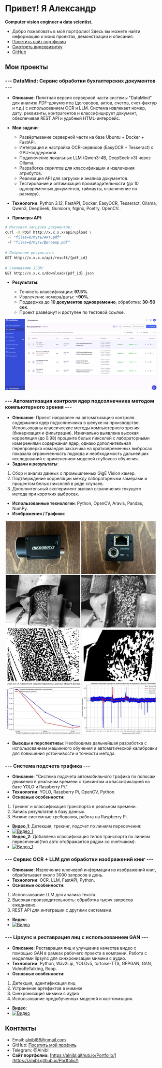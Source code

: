 # Привет! Я Александр

**Computer vision engineer и data scientist.**

* Добро пожаловать в моё портфолио! Здесь вы можете найти информацию о моих проектах, демонстрации и описания.
* [Посетить сайт портфолио](https://alnibl.github.io/Portfolio/)
* [Смотреть видеовизитку](https://youtube.com/shorts/EuhiwnNi8RY)
* [GitHub](https://github.com/alnibl)

## Мои проекты

### --- DataMind: Сервис обработки бухгалтерских документов ---

* **Описание**: Пилотная версия серверной части системы "DataMind" для анализа PDF-документов (договоров, актов, счетов, счет-фактур и т.д.) с использованием OCR и LLM. Система извлекает номер, дату, реквизиты, контрагентов и классифицирует документ, обеспечивая REST API и удобный HTML-интерфейс.

* **Мои задачи**:

  * Развёртывание серверной части на базе Ubuntu + Docker + FastAPI.
  * Интеграция и настройка OCR-сервисов (EasyOCR + Tesseract) с GPU-поддержкой.
  * Подключение локальных LLM (Qwen3-4B, DeepSeek-v3) через Ollama.
  * Разработка скриптов для классификации и извлечения атрибутов.
  * Реализация API для загрузки и анализа документов.
  * Тестирование и оптимизация производительности (до 10 одновременных документов, таймауты, ограничение по размеру).

* **Технологии**: Python 3.12, FastAPI, Docker, EasyOCR, Tesseract, Ollama, Qwen3, DeepSeek, Gunicorn, Nginx, Poetry, OpenCV..

* **Примеры API**:

```bash
# Массовая загрузка документов:
curl -X POST http://x.x.x.x/api/upload \
 -F "files=@/путь/Акт.pdf"
 -F "files=@/путь/Договор.pdf"

# Получение результата:
GET http://x.x.x.x/api/result/{pdf_id}

# Скачивание JSON:
GET http://x.x.x.x/download/{pdf_id}.json
```

* **Результаты**:

  * Точность классификации: **97.5%**.
  * Извлечение номера/даты: **\~90%**.
  * Поддержка до **10 документов одновременно**, обработка: **30–50 сек.**
  * Проект развёрнут и доступен по тестовой ссылке.

<p align="left">
  <img src="img_2.png" width="700">
</p>


### --- Автоматизация контроля ядер подсолнечника методом компьютерного зрения ---

* **Описание**: Проект направлен на автоматизацию контроля содержания ядер подсолнечника в шелухе на производстве.
  Использованы классические методы компьютерного зрения (бинаризация и фильтрация). Изначально выявлена высокая корреляция (до 0.98) процента белых пикселей с лабораторными измерениями содержания ядер, однако дополнительная перепроверка командой заказчика на кратковременных выбросах показала ограниченность подхода и необходимость дальнейших исследований с применением моделей глубокого обучения.
* **Задачи и результаты**:

1. Сбор и анализ данных с промышленных GigE Vision камер.
2. Подтверждение корреляции между лабораторными замерами и процентом белых пикселей в ряде случаев.
3. Дополнительный эксперимент выявил ограничения текущего метода при коротких выбросах.

* **Использованные технологии**: Python, OpenCV, Aravis, Pandas, NumPy.
* **Изображения / Графики**:

<p align="left">
  <img src="img_1.jpg" width="500">
</p>

* **Выводы и перспективы**: Необходима дальнейшая разработка с использованием машинного обучения и автоматической калибровки для повышения устойчивости и точности метода.

### --- Система подсчета трафика ---

* **Описание**: "Система подсчета автомобильного трафика по полосам движения в реальном времени с трекингом и классификацией на базе YOLO и Raspberry Pi."
* **Технологии**: YOLO, Raspberry Pi, OpenCV, Python.
* **Основные особенности**:

1. Трекинг и классификация транспорта в реальном времени.
2. Запись результатов в базу данных.
3. Низкие системные требования, работа на Raspberry Pi.

* **Видео\_1**: Детекция, трекинг, подсчет по линиям пересечения:
* [![Видео\_1](https://img.youtube.com/vi/ihf8mkgydJA/0.jpg)](https://youtu.be/ihf8mkgydJA)
* **Видео\_2**: Добавлена классификация типов транспорта по линиям пересечения(тип авто отображается рядом со счетчиком):
* [![Видео\_1](https://img.youtube.com/vi/_UefbwsBRs0/0.jpg)](https://youtu.be/_UefbwsBRs0)

### --- Сервис OCR + LLM для обработки изображений книг ---

* **Описание**: Извлечение ключевой информации из изображений книг, обрабатывает около 3000 запросов в день.
* **Технологии**: OCR, LLM, FastAPI, Python.
* **Основные особенности**:

1. Использование LLM для анализа текста.
2. Высокая производительность: обработка тысяч запросов ежедневно.
3. REST API для интеграции с другими системами.

* **Видео**:
* [![Видео](https://img.youtube.com/vi/1zbjwgsuA-Y/0.jpg)](https://youtu.be/1zbjwgsuA-Y)

### --- Lipsync и реставрация лиц с использованием GAN ---

* **Описание**: Реставрация лиц и улучшение качества видео с помощью GAN в рамках рабочего проекта в компании. Работа с моделями lipsync для синхронизации мимики с аудио.
* **Технологии**: Python, Wav2Lip, YOLOv5, tortoise-TTS, GFPGAN, GAN, VideoReTalking, Roop.
* **Основные особенности**:

1. Детекция, идентификация лиц
2. Устранение артефактов в мимике
3. Синхронизация мимики с аудио
4. Использование предобученных моделей и кастомизация.

* **Видео**:
* [![Видео](https://img.youtube.com/vi/CmFFlm8BUKo/0.jpg)](https://youtu.be/CmFFlm8BUKo)

## Контакты

* Email: [alnibl88@gmail.com](mailto:alnibl88@gmail.com)
* GitHub: [Посетить мой профиль](https://github.com/alnibl)
* Telegram: @Alnibl
* **Сайт портфолио:** [https://alnibl.github.io/Portfolio/](https://alnibl.github.io/Portfolio/)
